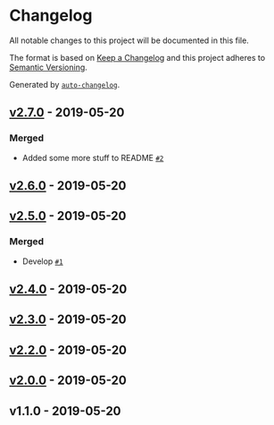 # Changelog

All notable changes to this project will be documented in this file.

The format is based on [Keep a Changelog](http://keepachangelog.com/en/1.0.0/)
and this project adheres to [Semantic Versioning](http://semver.org/spec/v2.0.0.html).

Generated by [`auto-changelog`](https://github.com/CookPete/auto-changelog).

## [v2.7.0](https://github.com/rlamsal1256/changelog/compare/v2.6.0...v2.7.0) - 2019-05-20

### Merged

- Added some more stuff to README [`#2`](https://github.com/rlamsal1256/changelog/pull/2)

## [v2.6.0](https://github.com/rlamsal1256/changelog/compare/v2.5.0...v2.6.0) - 2019-05-20

## [v2.5.0](https://github.com/rlamsal1256/changelog/compare/v2.4.0...v2.5.0) - 2019-05-20

### Merged

- Develop [`#1`](https://github.com/rlamsal1256/changelog/pull/1)

## [v2.4.0](https://github.com/rlamsal1256/changelog/compare/v2.3.0...v2.4.0) - 2019-05-20

## [v2.3.0](https://github.com/rlamsal1256/changelog/compare/v2.2.0...v2.3.0) - 2019-05-20

## [v2.2.0](https://github.com/rlamsal1256/changelog/compare/v2.0.0...v2.2.0) - 2019-05-20

## [v2.0.0](https://github.com/rlamsal1256/changelog/compare/v1.1.0...v2.0.0) - 2019-05-20

## v1.1.0 - 2019-05-20
